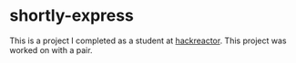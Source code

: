 # shortly-express
This is a project I completed as a student at [hackreactor](http://hackreactor.com). This project was worked on with a pair.